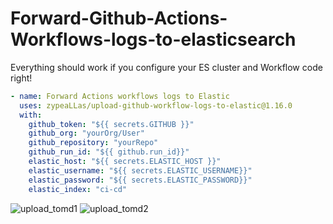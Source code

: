 # Forward-Github-Actions-Workflows-logs-to-elasticsearch

Everything should work if you configure your ES cluster and Workflow code right!

```yaml
- name: Forward Actions workflows logs to Elastic
  uses: zypeaLLas/upload-github-workflow-logs-to-elastic@1.16.0
  with:
    github_token: "${{ secrets.GITHUB }}"
    github_org: "yourOrg/User"
    github_repository: "yourRepo"
    github_run_id: "${{ github.run_id}}"
    elastic_host: "${{ secrets.ELASTIC_HOST }}"
    elastic_username: "${{ secrets.ELASTIC_USERNAME}}"
    elastic_password: "${{ secrets.ELASTIC_PASSWORD}}"
    elastic_index: "ci-cd"
```

![upload_tomd1](https://github.com/user-attachments/assets/80c1ef3f-9dc1-4b21-8f7c-67de7cf88ce0)
![upload_tomd2](https://github.com/user-attachments/assets/faa1c3b6-6e33-42c8-a44a-88e9c2407b18)

